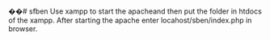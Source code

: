 ��#   s f b e n 
Use xampp to start the apache and then put the folder in htdocs of the xampp.
After starting the apache enter locahost/sben/index.php in browser.
 

